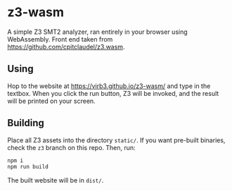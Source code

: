 # z3-wasm

A simple Z3 SMT2 analyzer, ran entirely in your browser using WebAssembly. Front end taken from https://github.com/cpitclaudel/z3.wasm.

## Using

Hop to the website at https://virb3.github.io/z3-wasm/ and type in the textbox. When you click the run button, Z3 will be invoked, and the result will be printed on your screen.

## Building

Place all Z3 assets into the directory `static/`. If you want pre-built binaries, check the `z3` branch on this repo. Then, run:

```bash
npm i
npm run build
```

The built website will be in `dist/`.
